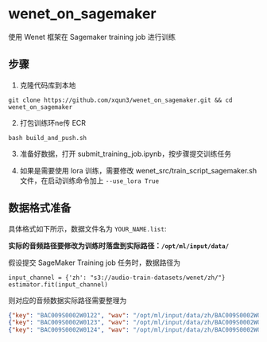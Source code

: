 # wenet_on_sagemaker
使用 Wenet 框架在 Sagemaker training job 进行训练


## 步骤
1. 克隆代码库到本地
```
git clone https://github.com/xqun3/wenet_on_sagemaker.git && cd wenet_on_sagemaker 
```

2. 打包训练环ne传 ECR
```
bash build_and_push.sh
```

3. 准备好数据，打开 submit_training_job.ipynb，按步骤提交训练任务

4. 如果是需要使用 lora 训练，需要修改 wenet_src/train_script_sagemaker.sh 文件，在启动训练命令加上 ```--use_lora True ``` 


## 数据格式准备
具体格式如下所示，数据文件名为 `YOUR_NAME.list`:

**实际的音频路径要修改为训练时落盘到实际路径：```/opt/ml/input/data/```**


假设提交 SageMaker Training job 任务时，数据路径为
```
input_channel = {'zh': "s3://audio-train-datasets/wenet/zh/"}
estimator.fit(input_channel)
```
则对应的音频数据实际路径需要整理为
```json
{"key": "BAC009S0002W0122", "wav": "/opt/ml/input/data/zh/BAC009S0002W0122.wav", "txt": "而对楼市成交抑制作用最大的限购"}
{"key": "BAC009S0002W0123", "wav": "/opt/ml/input/data/zh/BAC009S0002W0123.wav", "txt": "也成为地方政府的眼中钉"}
{"key": "BAC009S0002W0124", "wav": "/opt/ml/input/data/zh/BAC009S0002W0124.wav", "txt": "自六月底呼和浩特市率先宣布取消限购后"}